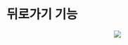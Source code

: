 # 뒤로가기 기능
<p align ="center">
  <img src = "https://github.com/user-attachments/assets/ba0f1adb-6b44-4849-a84f-e3ced88bb7e4">
</p>
